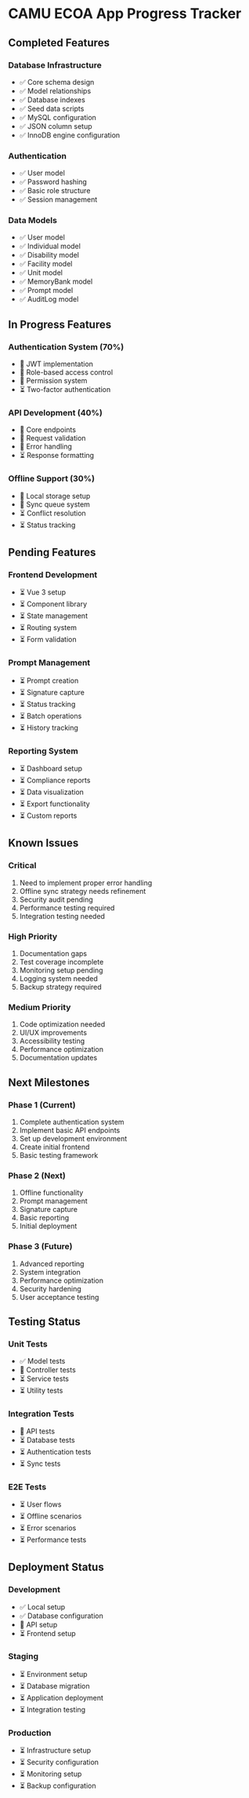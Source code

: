 # CAMU ECOA App Progress Tracker

## Completed Features

### Database Infrastructure
- ✅ Core schema design
- ✅ Model relationships
- ✅ Database indexes
- ✅ Seed data scripts
- ✅ MySQL configuration
- ✅ JSON column setup
- ✅ InnoDB engine configuration

### Authentication
- ✅ User model
- ✅ Password hashing
- ✅ Basic role structure
- ✅ Session management

### Data Models
- ✅ User model
- ✅ Individual model
- ✅ Disability model
- ✅ Facility model
- ✅ Unit model
- ✅ MemoryBank model
- ✅ Prompt model
- ✅ AuditLog model

## In Progress Features

### Authentication System (70%)
- 🔄 JWT implementation
- 🔄 Role-based access control
- 🔄 Permission system
- ⏳ Two-factor authentication

### API Development (40%)
- 🔄 Core endpoints
- 🔄 Request validation
- 🔄 Error handling
- ⏳ Response formatting

### Offline Support (30%)
- 🔄 Local storage setup
- 🔄 Sync queue system
- ⏳ Conflict resolution
- ⏳ Status tracking

## Pending Features

### Frontend Development
- ⏳ Vue 3 setup
- ⏳ Component library
- ⏳ State management
- ⏳ Routing system
- ⏳ Form validation

### Prompt Management
- ⏳ Prompt creation
- ⏳ Signature capture
- ⏳ Status tracking
- ⏳ Batch operations
- ⏳ History tracking

### Reporting System
- ⏳ Dashboard setup
- ⏳ Compliance reports
- ⏳ Data visualization
- ⏳ Export functionality
- ⏳ Custom reports

## Known Issues

### Critical
1. Need to implement proper error handling
2. Offline sync strategy needs refinement
3. Security audit pending
4. Performance testing required
5. Integration testing needed

### High Priority
1. Documentation gaps
2. Test coverage incomplete
3. Monitoring setup pending
4. Logging system needed
5. Backup strategy required

### Medium Priority
1. Code optimization needed
2. UI/UX improvements
3. Accessibility testing
4. Performance optimization
5. Documentation updates

## Next Milestones

### Phase 1 (Current)
1. Complete authentication system
2. Implement basic API endpoints
3. Set up development environment
4. Create initial frontend
5. Basic testing framework

### Phase 2 (Next)
1. Offline functionality
2. Prompt management
3. Signature capture
4. Basic reporting
5. Initial deployment

### Phase 3 (Future)
1. Advanced reporting
2. System integration
3. Performance optimization
4. Security hardening
5. User acceptance testing

## Testing Status

### Unit Tests
- ✅ Model tests
- 🔄 Controller tests
- ⏳ Service tests
- ⏳ Utility tests

### Integration Tests
- 🔄 API tests
- ⏳ Database tests
- ⏳ Authentication tests
- ⏳ Sync tests

### E2E Tests
- ⏳ User flows
- ⏳ Offline scenarios
- ⏳ Error scenarios
- ⏳ Performance tests

## Deployment Status

### Development
- ✅ Local setup
- ✅ Database configuration
- 🔄 API setup
- ⏳ Frontend setup

### Staging
- ⏳ Environment setup
- ⏳ Database migration
- ⏳ Application deployment
- ⏳ Integration testing

### Production
- ⏳ Infrastructure setup
- ⏳ Security configuration
- ⏳ Monitoring setup
- ⏳ Backup configuration 